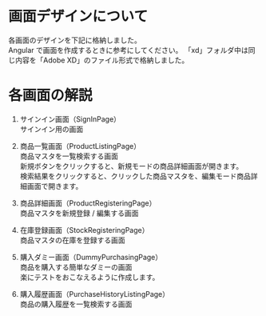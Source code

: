 # 画面デザインについて

各画面のデザインを下記に格納しました。  
Angular で画面を作成するときに参考にしてください。
「xd」フォルダ中は同じ内容を「Adobe XD」のファイル形式で格納しました。

# 各画面の解説

1. サインイン画面（SignInPage）  
   サインイン用の画面

1. 商品一覧画面（ProductListingPage）  
   商品マスタを一覧検索する画面  
   新規ボタンをクリックすると、新規モードの商品詳細画面が開きます。  
   検索結果をクリックすると、クリックした商品マスタを、編集モード商品詳細画面で開きます。

1. 商品詳細画面（ProductRegisteringPage）  
   商品マスタを新規登録 / 編集する画面

1. 在庫登録画面（StockRegisteringPage）  
   商品マスタの在庫を登録する画面

1. 購入ダミー画面（DummyPurchasingPage）  
   商品を購入する簡単なダミーの画面  
   楽にテストをおこなえるように作成します。

1. 購入履歴画面（PurchaseHistoryListingPage）  
   商品の購入履歴を一覧検索する画面
